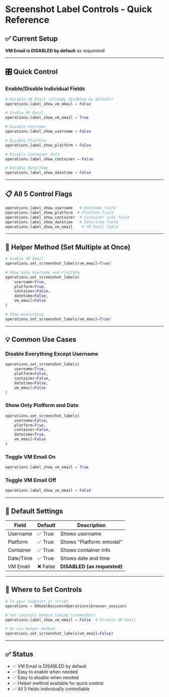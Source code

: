 # Screenshot Label Controls - Quick Reference

## ✅ Current Setup
**VM Email is DISABLED by default** as requested!

---

## 🎛️ Quick Control

### **Enable/Disable Individual Fields**

```python
# Disable VM Email (already disabled by default)
operations.label_show_vm_email = False

# Enable VM Email
operations.label_show_vm_email = True

# Disable Username
operations.label_show_username = False

# Disable Platform
operations.label_show_platform = False

# Disable Container Info
operations.label_show_container = False

# Disable Date/Time
operations.label_show_datetime = False
```

---

## 📋 All 5 Control Flags

```python
operations.label_show_username   # Username field
operations.label_show_platform  # Platform field
operations.label_show_container  # Container info field
operations.label_show_datetime   # Date/time field
operations.label_show_vm_email    # VM Email field
```

---

## 🚀 Helper Method (Set Multiple at Once)

```python
# Enable VM Email
operations.set_screenshot_labels(vm_email=True)

# Show only Username and Platform
operations.set_screenshot_labels(
    username=True,
    platform=True,
    container=False,
    datetime=False,
    vm_email=False
)

# Show everything
operations.set_screenshot_labels(vm_email=True)
```

---

## 💡 Common Use Cases

### **Disable Everything Except Username**
```python
operations.set_screenshot_labels(
    username=True,
    platform=False,
    container=False,
    datetime=False,
    vm_email=False
)
```

### **Show Only Platform and Date**
```python
operations.set_screenshot_labels(
    username=False,
    platform=True,
    container=False,
    datetime=True,
    vm_email=False
)
```

### **Toggle VM Email On**
```python
operations.label_show_vm_email = True
```

### **Toggle VM Email Off**
```python
operations.label_show_vm_email = False
```

---

## 📸 Default Settings

| Field       | Default | Description |
|-------------|---------|-------------|
| Username    | ✅ True | Shows username |
| Platform    | ✅ True | Shows "Platform: emodal" |
| Container   | ✅ True | Shows container info |
| Date/Time   | ✅ True | Shows date and time |
| VM Email    | ❌ False | **DISABLED (as requested)** |

---

## 🔄 Where to Set Controls

```python
# In your endpoint or script
operations = EModalBusinessOperations(browser_session)

# Set controls before taking screenshots
operations.label_show_vm_email = False  # Disable VM Email

# Or use helper method
operations.set_screenshot_labels(vm_email=False)
```

---

## ✅ Status

- ✅ VM Email is DISABLED by default
- ✅ Easy to enable when needed
- ✅ Easy to disable when needed
- ✅ Helper method available for quick control
- ✅ All 5 fields individually controllable


